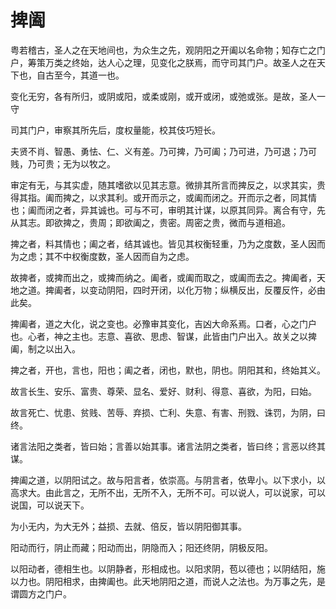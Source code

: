 # 捭阖

粤若稽古，圣人之在天地间也，为众生之先，观阴阳之开阖以名命物；知存亡之门户，筹策万类之终始，达人心之理，见变化之朕焉，而守司其门户。故圣人之在天下也，自古至今，其道一也。   

变化无穷，各有所归，或阴或阳，或柔或刚，或开或闭，或弛或张。是故，圣人一守  

司其门户，审察其所先后，度权量能，校其伎巧短长。  

夫贤不肖、智愚、勇怯、仁、义有差。乃可捭，乃可阖；乃可进，乃可退；乃可贱，乃可贵；无为以牧之。  

审定有无，与其实虚，随其嗜欲以见其志意。微排其所言而捭反之，以求其实，贵得其指。阖而捭之，以求其利。或开而示之，或阖而闭之。开而示之者，同其情也；阖而闭之者，异其诚也。可与不可，审明其计谋，以原其同异。离合有守，先从其志。即欲捭之，贵周；即欲阖之，贵密。周密之贵，微而与道相追。  

捭之者，料其情也；阖之者，结其诚也。皆见其权衡轻重，乃为之度数，圣人因而为之虑；其不中权衡度数，圣人因而自为之虑。  

故捭者，或捭而出之，或捭而纳之。阖者，或阖而取之，或阖而去之。捭阖者，天地之道。捭阖者，以变动阴阳，四时开闭，以化万物；纵横反出，反覆反忤，必由此矣。  

捭阖者，道之大化，说之变也。必豫审其变化，吉凶大命系焉。口者，心之门户也。心者，神之主也。志意、喜欲、思虑、智谋，此皆由门户出入。故关之以捭阖，制之以出入。  

捭之者，开也，言也，阳也；阖之者，闭也，默也，阴也。阴阳其和，终始其义。  

故言长生、安乐、富贵、尊荣、显名、爱好、财利、得意、喜欲，为阳，曰始。  

故言死亡、忧患、贫贱、苦辱、弃损、亡利、失意、有害、刑戮、诛罚，为阴，曰终。  

诸言法阳之类者，皆曰始；言善以始其事。诸言法阴之类者，皆曰终；言恶以终其谋。  

捭阖之道，以阴阳试之。故与阳言者，依崇高。与阴言者，依卑小。以下求小，以高求大。由此言之，无所不出，无所不入，无所不可。可以说人，可以说家，可以说国，可以说天下。  

为小无内，为大无外；益损、去就、倍反，皆以阴阳御其事。  

阳动而行，阴止而藏；阳动而出，阴隐而入；阳还终阴，阴极反阳。  

以阳动者，德相生也。以阴静者，形相成也。以阳求阴，苞以德也；以阴结阳，施以力也。阴阳相求，由捭阖也。此天地阴阳之道，而说人之法也。为万事之先，是谓圆方之门户。  